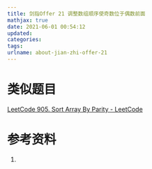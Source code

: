 ```yaml
---
title: 剑指Offer 21 调整数组顺序使奇数位于偶数前面
mathjax: true
date: 2021-06-01 00:54:12
updated:
categories:
tags:
urlname: about-jian-zhi-offer-21
---
```




<!-- more -->





# 类似题目

[LeetCode 905. Sort Array By Parity - LeetCode](https://leetcode.com/problems/sort-array-by-parity/)







# 参考资料

1. 